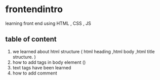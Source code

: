# frontendintro
 learning front end using HTML , CSS , JS 

## table of content 
1. we learned about html structure ( html heading ,html body ,html  title structure. )
2. how to add tags in body element ()
3. text tags have been learned 
4. how to add comment 